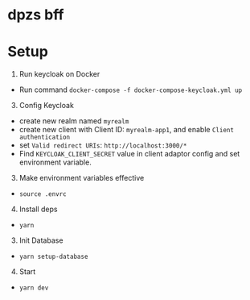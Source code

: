 # dpzs bff

# Setup
1. Run keycloak on Docker
- Run command `docker-compose -f docker-compose-keycloak.yml up`

3. Config Keycloak
- create new realm named `myrealm`
- create new client with Client ID: `myrealm-app1`, and enable `Client authentication`
- set `Valid redirect URIs`: `http://localhost:3000/*`
- Find `KEYCLOAK_CLIENT_SECRET` value in client adaptor config and set environment variable.

3. Make environment variables effective
- `source .envrc`

4. Install deps
- `yarn`

3. Init Database
- `yarn setup-database`

4. Start
- `yarn dev`
